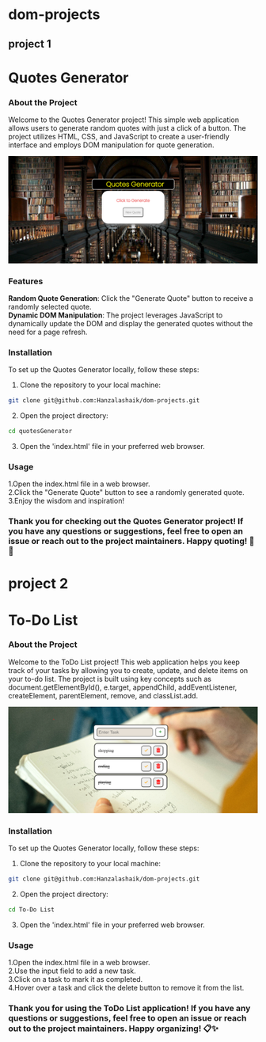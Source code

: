 # dom-projects

## project 1
<h1>Quotes Generator</h1>

### About the Project 
Welcome to the Quotes Generator project! This simple web application allows users to generate random quotes with just a click of a button. The project utilizes HTML, CSS, and JavaScript to create a user-friendly interface and employs DOM manipulation for quote generation.

![Image](https://github.com/Hanzalashaik/dom-projects/blob/main/quotesGenerator/images/project%201.png "Image")

### Features

<b>Random Quote Generation</b>: Click the "Generate Quote" button to receive a randomly selected quote.</br>
<b>Dynamic DOM Manipulation</b>: The project leverages JavaScript to dynamically update the DOM and display the generated quotes without the need for a page refresh.

### Installation
To set up the Quotes Generator locally, follow these steps:

1. Clone the repository to your local machine:
```bash
git clone git@github.com:Hanzalashaik/dom-projects.git

```
2. Open the project directory:
```bash
cd quotesGenerator
```
3. Open the 'index.html' file in your preferred web browser.

### Usage

1.Open the index.html file in a web browser.<br>
2.Click the "Generate Quote" button to see a randomly generated quote.<br>
3.Enjoy the wisdom and inspiration!

### Thank you for checking out the Quotes Generator project! If you have any questions or suggestions, feel free to open an issue or reach out to the project maintainers. Happy quoting! 📜✨

# project 2

<h1>To-Do List</h1>

### About the Project 
Welcome to the ToDo List project! This web application helps you keep track of your tasks by allowing you to create, update, and delete items on your to-do list. The project is built using key concepts such as document.getElementById(), e.target, appendChild, addEventListener, createElement, parentElement, remove, and classList.add.

![Image](https://github.com/Hanzalashaik/dom-projects/blob/main/To-Do%20List/images/ss.png "Image")

### Installation
To set up the Quotes Generator locally, follow these steps:

1. Clone the repository to your local machine:
```bash
git clone git@github.com:Hanzalashaik/dom-projects.git

```
2. Open the project directory:
```bash
cd To-Do List
```
3. Open the 'index.html' file in your preferred web browser.

### Usage

1.Open the index.html file in a web browser.<br>
2.Use the input field to add a new task.<br>
3.Click on a task to mark it as completed.<br>
4.Hover over a task and click the delete button to remove it from the list.

### Thank you for using the ToDo List application! If you have any questions or suggestions, feel free to open an issue or reach out to the project maintainers. Happy organizing! 📋✨